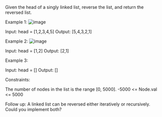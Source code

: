 Given the head of a singly linked list, reverse the list, and return the reversed list.

Example 1:
![image](https://assets.leetcode.com/uploads/2021/02/19/rev1ex1.jpg)

Input: head = [1,2,3,4,5]
Output: [5,4,3,2,1]

Example 2:
![image](https://assets.leetcode.com/uploads/2021/02/19/rev1ex2.jpg)

Input: head = [1,2]
Output: [2,1]

Example 3:

Input: head = []
Output: []

Constraints:

The number of nodes in the list is the range [0, 5000].
-5000 <= Node.val <= 5000

Follow up: A linked list can be reversed either iteratively or recursively. Could you implement both?
